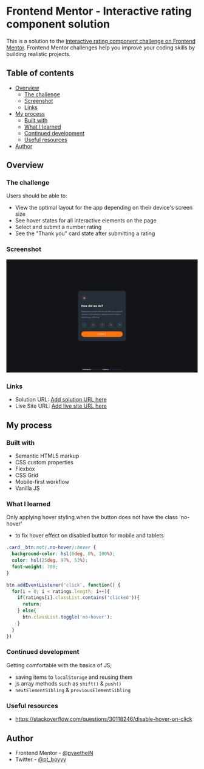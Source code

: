 # Frontend Mentor - Interactive rating component solution

This is a solution to the [Interactive rating component challenge on Frontend Mentor](https://www.frontendmentor.io/challenges/interactive-rating-component-koxpeBUmI). Frontend Mentor challenges help you improve your coding skills by building realistic projects. 

## Table of contents

- [Overview](#overview)
  - [The challenge](#the-challenge)
  - [Screenshot](#screenshot)
  - [Links](#links)
- [My process](#my-process)
  - [Built with](#built-with)
  - [What I learned](#what-i-learned)
  - [Continued development](#continued-development)
  - [Useful resources](#useful-resources)
- [Author](#author)

## Overview

### The challenge

Users should be able to:

- View the optimal layout for the app depending on their device's screen size
- See hover states for all interactive elements on the page
- Select and submit a number rating
- See the "Thank you" card state after submitting a rating

### Screenshot

![](./solution-design/desktop-preview.png)

### Links

- Solution URL: [Add solution URL here](https://your-solution-url.com)
- Live Site URL: [Add live site URL here](https://your-live-site-url.com)

## My process

### Built with

- Semantic HTML5 markup
- CSS custom properties
- Flexbox
- CSS Grid
- Mobile-first workflow
- Vanilla JS

### What I learned

Only applying hover styling when the button does not have the class 'no-hover' 
- to fix hover effect on disabled button for mobile and tablets

```css
.card__btn:not(.no-hover):hover {
  background-color: hsl(0deg, 0%, 100%);
  color: hsl(25deg, 97%, 53%);
  font-weight: 700;
}
```
```js
btn.addEventListener('click', function() {
  for(i = 0; i < ratings.length; i++){
    if(ratings[i].classList.contains('clicked')){
      return;
    } else{
      btn.classList.toggle('no-hover');
    }
  }
})
```

### Continued development

Getting comfortable with the basics of JS;
- saving items to `localStorage` and reusing them    
- js array methods such as `shift()` & `push()`
- `nextElementSibling` & `previousElementSibling`

### Useful resources

- https://stackoverflow.com/questions/30118246/disable-hover-on-click

## Author

- Frontend Mentor - [@pyaetheiN](https://www.frontendmentor.io/profile/pyaetheiN)
- Twitter - [@pt_boyyy](https://www.twitter.com/pt_boyyy)